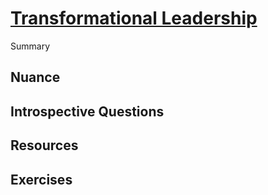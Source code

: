 # [Transformational Leadership](https://dora.dev/devops-capabilities/cultural/transformational-leadership/)

Summary

## Nuance

## Introspective Questions

## Resources

## Exercises

